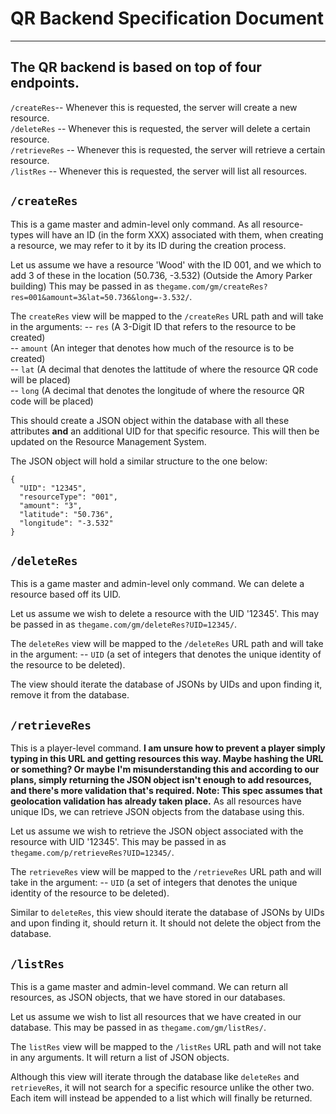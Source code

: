 # QR Backend Specification Document
----
## The QR backend is based on top of **four** endpoints.
`/createRes`-- Whenever this is requested, the server will create a new resource.\
`/deleteRes` -- Whenever this is requested, the server will delete a certain resource.\
`/retrieveRes` -- Whenever this is requested, the server will retrieve a certain resource.\
`/listRes` -- Whenever this is requested, the server will list all resources.

## `/createRes`
This is a game master and admin-level only command. As all resource-types will have an ID (in the form XXX) associated with them, when creating a resource, we may refer to it by its ID during the creation process.

Let us assume we have a resource 'Wood' with the ID 001, and we which to add 3 of these in the location (50.736, -3.532) (Outside the Amory Parker building) This may be passed in as `thegame.com/gm/createRes?res=001&amount=3&lat=50.736&long=-3.532/`.

The `createRes` view will be mapped to the `/createRes` URL path and will take in the arguments:
-- `res` (A 3-Digit ID that refers to the resource to be created)\
-- `amount` (An integer that denotes how much of the resource is to be created)\
-- `lat` (A decimal that denotes the lattitude of where the resource QR code will be placed)\
-- `long` (A decimal that denotes the longitude of where the resource QR code will be placed)

This should create a JSON object within the database with all these attributes **and** an additional UID for that specific resource. This will then be updated on the Resource Management System.

The JSON object will hold a similar structure to the one below:

```
{
  "UID": "12345",
  "resourceType": "001",
  "amount": "3",
  "latitude": "50.736",
  "longitude": "-3.532"
}
```

## `/deleteRes`
This is a game master and admin-level only command. We can delete a resource based off its UID.

Let us assume we wish to delete a resource with the UID '12345'. This may be passed in as `thegame.com/gm/deleteRes?UID=12345/`.

The `deleteRes` view will be mapped to the `/deleteRes` URL path and will take in the argument:
-- `UID` (a set of integers that denotes the unique identity of the resource to be deleted).

The view should iterate the database of JSONs by UIDs and upon finding it, remove it from the database.

## `/retrieveRes`
This is a player-level command. **I am unsure how to prevent a player simply typing in this URL and getting resources this way. Maybe hashing the URL or something? Or maybe I'm misunderstanding this and according to our plans, simply returning the JSON object isn't enough to add resources, and there's more validation that's required. Note: This spec assumes that geolocation validation has already taken place.** As all resources have unique IDs, we can retrieve JSON objects from the database using this.

Let us assume we wish to retrieve the JSON object associated with the resource with UID '12345'. This may be passed in as `thegame.com/p/retrieveRes?UID=12345/`.

The `retrieveRes` view will be mapped to the `/retrieveRes` URL path and will take in the argument:
-- `UID` (a set of integers that denotes the unique identity of the resource to be deleted).

Similar to `deleteRes`, this view should iterate the database of JSONs by UIDs and upon finding it, should return it. It should not delete the object from the database.

## `/listRes`
This is a game master and admin-level command. We can return all resources, as JSON objects, that we have stored in our databases.

Let us assume we wish to list all resources that we have created in our database. This may be passed in as `thegame.com/gm/listRes/`.

The `listRes` view will be mapped to the `/listRes` URL path and will not take in any arguments. It will return a list of JSON objects.

Although this view will iterate through the database like `deleteRes` and `retrieveRes`, it will not search for a specific resource unlike the other two. Each item will instead be appended to a list which will finally be returned.
